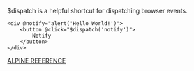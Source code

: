 $dispatch is a helpful shortcut for dispatching browser events.

```
<div @notify="alert('Hello World!')">
    <button @click="$dispatch('notify')">
        Notify
    </button>
</div>
```

[ALPINE REFERENCE](https://alpinejs.dev/magics/dispatch)
